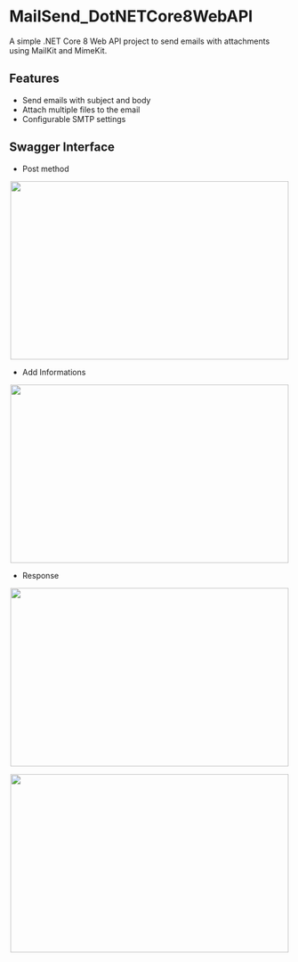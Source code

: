 # MailSend_DotNETCore8WebAPI

A simple .NET Core 8 Web API project to send emails with attachments using MailKit and MimeKit.

## Features

- Send emails with subject and body
- Attach multiple files to the email
- Configurable SMTP settings

## Swagger Interface

- Post method 
<p align="center">
  <img src="./img/ER Diagram.jpeg" width="500" height="320" />
</p>

- Add Informations
<p align="center">
  <img src="./img/ER Diagram.jpeg" width="500" height="320" />
</p>

- Response
  
<p align="center">
  <img src="./img/ER Diagram.jpeg" width="500" height="320" />
</p>

<p align="center">
  <img src="./img/ER Diagram.jpeg" width="500" height="320" />
</p>

